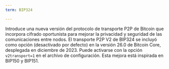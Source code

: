 ```yaml
---
term: BIP324

---
```

Introduce una nueva versión del protocolo de transporte P2P de Bitcoin que incorpora cifrado oportunista para mejorar la privacidad y seguridad de las comunicaciones entre nodos. El transporte P2P V2 de BIP324 se incluyó como opción (desactivado por defecto) en la versión 26.0 de Bitcoin Core, desplegada en diciembre de 2023. Puede activarse con la opción `v2transport=1` en el archivo de configuración. Esta mejora está inspirada en BIP150 y BIP151.